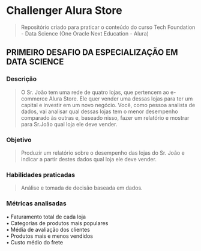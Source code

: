 # Challenger Alura Store
> Repositório criado para praticar o conteúdo do curso Tech Foundation - Data Science (One Oracle Next Education - Alura)

<h2>PRIMEIRO DESAFIO DA ESPECIALIZAÇÃO EM DATA SCIENCE</h2>

<h3>Descrição</h3>

> O Sr. João tem uma rede de quatro lojas, que pertencem ao e-commerce Alura Store. Ele quer vender uma dessas lojas para ter um capital e investir em um novo negócio. Você, como pessoa analista de dados, vai analisar qual dessas lojas tem o menor desempenho comparado às outras e, baseado nisso, fazer um relatório e mostrar para Sr.João qual loja ele deve vender.

<h3>Objetivo</h3>

> Produzir um relatório sobre o desempenho das lojas do Sr. João e indicar a partir destes dados qual loja ele deve vender.

<h3>Habilidades praticadas</h3>

> Análise e tomada de decisão baseada em dados.

<h3>Métricas analisadas</h3>

<div align="left"> • Faturamento total de cada loja</div>
<div align="left"> • Categorias de produtos mais populares</div>
<div align="left"> • Média de avaliação dos clientes</div>
<div align="left"> • Produtos mais e menos vendidos</div>
<div align="left"> • Custo médio do frete</div>
